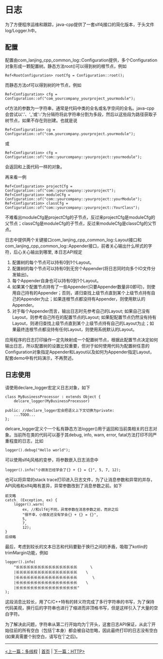 # 日志 #

为了方便程序运维和跟踪，java-cpp提供了一套slf4j接口的简化版本，于头文件log/Logger.h中。

## 配置 ##

配置由com_lanjing_cpp_common_log::Configuration提供，多个Configuration对象形成一颗配置树。静态方法root()可以得到树的根节点，例如

    Ref<RootConfiguration> rootCfg = Configuration::root();
    
而静态方法of可以得到树的叶节点，例如

    Ref<Configuration> cfg = Configuration::of("com_yourcompany_yourproject_yourmodule");
    
of方法的参数为一字符串，通常是代码中类的全名或名字空间的全名。java-cpp会尝试以‘.’、‘_’或‘::’为分隔符将此字符串分割为多段，然后以这些段为路径获取子树节点，如果不存在则创建。也就是说

    Ref<Configuration> cg = Configuration::of("com.yourcompany.yourproject.yourmodule");
    
或

    Ref<Configuration> cfg = Configuration::of("com::yourcompany::yourproject::yourmodule");

会返回和上面代码一样的对象。

再来看一例

    Ref<Configuration> projectCfg = Configuration::of("com::yourcompany::yourproject");
    Ref<Configuration> moduleCfg = Configuration::of("com::yourcompany::yourproject::yourModule");
    Ref<Configuration> classCfg = Configuration::of("com::yourcompany::yourproject::YourClass");
    
不难看出moduleCfg是projectCfg的子节点，反过来projectCfg是moduleCfg的父节点；classCfg是moduleCfg的子节点，反过来moduleCfg是classCfg的父节点。

日志中提供两个关键接口com_lanjing_cpp_common_log::Layout接口和com_lanjing_cpp_common_log::Appender接口，前者关心输出什么样式的字符，后心关心输出到哪里, 本日志API规定

1. 配置树的每个节点可以持有0到1个Layout。
2. 配置树的每个节点可以持有0到无穷个Appender(将日志同时向多个IO文件分发输出)。
3. 每个Appender自身也可以持有0到1个Layout。
4. 如果某个配置节点持有了一些Appender(只要Appender数量非0即可)，则使用自己持有的Appender；否则，递归查找上级节点直到某个上级节点持有自己的Appender为止；如果连根节点都没持有Appender，则使用默认的Appender。
5. 对于每个Appender而言，输出日志时先参考自己的Layout; 如果自己没有Layout，则参考自己所在的配置节点的Layout; 如果配配置节点仍然没有持有Layout，则递归查找上级节点直到某个上级节点持有自己的Layout为止；如果最终连根节点都没持有任何Layout，则使用系统默认的Layout。

应用程序的日志打印操作一定先映射成一个配置树节点，根据此配置节点决定如何输出日志，所以配置树的设置比较重要，但对于如何使用代码为配置树任意的Configuration对象指定Appender和Layout以及如何为Appender指定Layout，配套demo中有代码演示，不再赘述。

## 日志使用 ##

请使用declare_logger宏定义日志对象，如下

    class MyBusinessProcessor : extends Object {
        delcare_logger(MyBusinessProcessor)
        
    public: //declare_logger宏会把语义上下文切换为private:
        ...TODO...
    };
    
delcare_logger定义个一个私有静态方法logger()用于返回和当前类相关的日志对象。当前所在类的代码可以基于其debug, info, warn, error, fatal方法打印不同严重程度的日志，比如

    logger().debug("Hello world");

可以使用slf4j风格的变参，将参数嵌入日志消息中

    logger().info("小朋友已经学会了{} + {} = {}", 5, 7, 12);
    
也可以将异常的stack trace打印进入日志文件，为了让消息参数和异常的并存，API风格和slf4j略有差异，异常参数改到了消息参数之前。如下

    前文略
    catch_ (Exception, ex) {
        logger().warn(
            ex, //和slf4j不同，异常参数在消息参数之前，而非之后 
            "很不幸，小朋友还没有学会{} + {} = {}", 
            5, 
            7, 
            12);
    }
    后续略
    
最后，考虑到较长的文本日志和代码要勤于换行之间的矛盾，吸取了kotlin的trimMargin功能，例如
    
    logger().info(
        "长长长长长长长长长长长长长长长长长      \
        |长长长长长长长长长长长长长长长长长    \
        |长长长长长长长长长长长长长长长长长       \
        |长长长长长长长长长长长长长长长长长    \
        |长长长长长长长长长长长长长长长长长"
    );

这段消息比较长，用了C/C++特有的转义符完成了多行字符串的书写，为了保持代码美观，换行后的字符串也进行了缩进而非顶格书写，但是这样引入了大量的空白字符。

为了解决此问题，字符串从第二行开始均为'|'开头，这套日志API保证，从此'|'开始往前的所有空白（包括'|'本身）都会被自动忽略，因此最终打印的日志没有空白(如果真需要个别空白，请写在'|'之后)。


----------

[<上一篇：多线程](./threading.md) | [首页](https://github.com/chengdu-lanjing/java-cpp) | [下一篇：HTTP>](./http.md)
